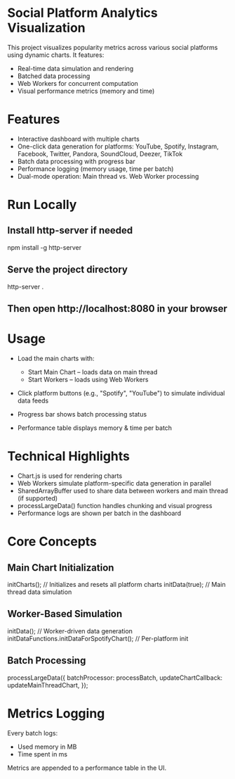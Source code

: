 # Social Platform Analytics Visualization
This project visualizes popularity metrics across various social platforms using dynamic charts. It features:

- Real-time data simulation and rendering
- Batched data processing
- Web Workers for concurrent computation
- Visual performance metrics (memory and time)

# Features

- Interactive dashboard with multiple charts
- One-click data generation for platforms: YouTube, Spotify, Instagram, Facebook, Twitter, Pandora, SoundCloud, Deezer, TikTok
- Batch data processing with progress bar
- Performance logging (memory usage, time per batch)
- Dual-mode operation: Main thread vs. Web Worker processing

# Run Locally

## Install http-server if needed
npm install -g http-server

## Serve the project directory
http-server .

## Then open http://localhost:8080 in your browser

# Usage
- Load the main charts with:

  - Start Main Chart – loads data on main thread
  - Start Workers – loads using Web Workers

- Click platform buttons (e.g., "Spotify", "YouTube") to simulate individual data feeds

- Progress bar shows batch processing status

- Performance table displays memory & time per batch

# Technical Highlights

- Chart.js is used for rendering charts
- Web Workers simulate platform-specific data generation in parallel
- SharedArrayBuffer used to share data between workers and main thread (if supported)
- processLargeData() function handles chunking and visual progress
- Performance logs are shown per batch in the dashboard

# Core Concepts

## Main Chart Initialization

initCharts(); // Initializes and resets all platform charts
initData(true); // Main thread data simulation

## Worker-Based Simulation

initData(); // Worker-driven data generation
initDataFunctions.initDataForSpotifyChart(); // Per-platform init

## Batch Processing

processLargeData({
batchProcessor: processBatch,
updateChartCallback: updateMainThreadChart,
});

# Metrics Logging

Every batch logs:
- Used memory in MB
- Time spent in ms

Metrics are appended to a performance table in the UI.


